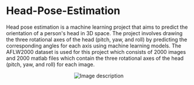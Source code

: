 # Head-Pose-Estimation

Head pose estimation is a machine learning project that aims to predict the orientation of a person's head in 3D space. The project involves drawing the three rotational axes of the head (pitch, yaw, and roll) by predicting the corresponding angles for each axis using machine learning models. The AFLW2000 dataset is used for this project which consists of 2000 images and 2000 matlab files which contain the three rotational axes of the head (pitch, yaw, and roll) for each image.

<div align="center">
  <img src="(https://user-images.githubusercontent.com/61518213/219884122-bc4dca9b-4487-468a-90a3-8aafe7d0f050.png)" alt="Image description">
</div>
